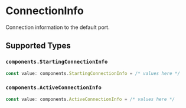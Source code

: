 # ConnectionInfo

Connection information to the default port.


## Supported Types

### `components.StartingConnectionInfo`

```typescript
const value: components.StartingConnectionInfo = /* values here */
```

### `components.ActiveConnectionInfo`

```typescript
const value: components.ActiveConnectionInfo = /* values here */
```

